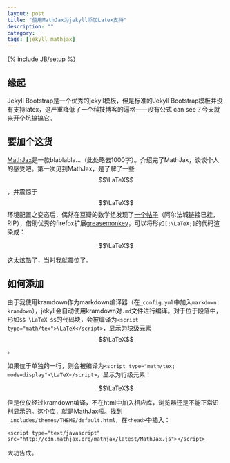 ```yaml
---
layout: post
title: "使用MathJax为jekyll添加Latex支持"
description: ""
category: 
tags: [jekyll mathjax]
---
```

{% include JB/setup %}

## 缘起

Jekyll Bootstrap是一个优秀的jekyll模板，但是标准的Jekyll Bootstrap模板并没有支持latex，这严重降低了一个科技博客的逼格——没有公式 can see？今天就来开个坑搞搞它。

## 要加个这货

[MathJax](http://www.mathjax.org/)是一款blablabla...（此处略去1000字）。介绍完了MathJax，谈谈个人的感受吧。第一次见到MathJax，是了解了一些$$\LaTeX$$，并震惊于$$\LaTeX$$环境配置之变态后，偶然在豆瓣的数学组发现了[一个帖子](http://www.douban.com/group/topic/20188812/)（阿尔法城链接已挂，RIP），借助优秀的firefox扩展[greasemonkey](https://addons.mozilla.org/zh-cn/firefox/addon/greasemonkey/)，可以将形如`[;\LaTeX;]`的代码渲染成：

$$\LaTeX$$

这太炫酷了，当时我就震惊了。 

## 如何添加

由于我使用kramdown作为markdown编译器（在`_config.yml`中加入`markdown: kramdown`），jekyll会自动使用kramdown对`.md`文件进行编译。对于位于段落中，形如`$$ \LaTeX $$`的代码块，会被编译为`<script type="math/tex">\LaTeX</script>`，显示为块级元素$$\LaTeX$$。

如果位于单独的一行，则会被编译为`<script type="math/tex; mode=display">\LaTeX</script>`，显示为行级元素：

$$\LaTeX$$

但是仅仅经过kramdown编译，不在html中加入相应库，浏览器还是不能正常识别显示的。这个库，就是MathJax啦。找到`_includes/themes/THEME/default.html`，在`<head>`中插入：

    <script type="text/javascript" src="http://cdn.mathjax.org/mathjax/latest/MathJax.js"></script>

大功告成。